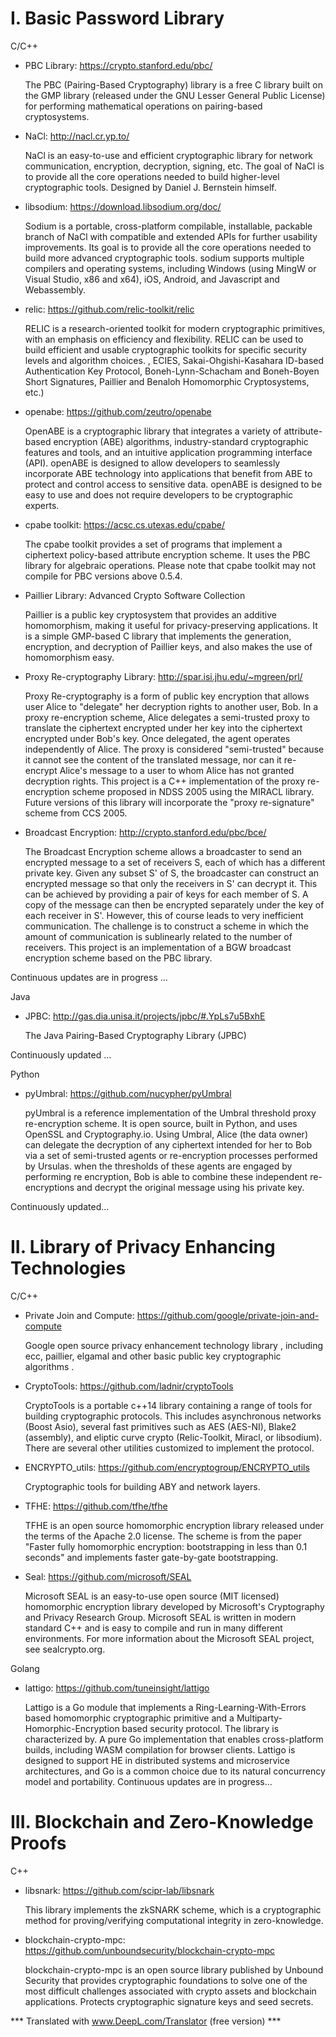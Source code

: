 # I. Basic Password Library

C/C++

- PBC Library: https://crypto.stanford.edu/pbc/

  The PBC (Pairing-Based Cryptography) library is a free C library built on the GMP library (released under the GNU Lesser General Public License) for performing mathematical operations on pairing-based cryptosystems.

- NaCl: http://nacl.cr.yp.to/ 

  NaCl is an easy-to-use and efficient cryptographic library for network communication, encryption, decryption, signing, etc. The goal of NaCl is to provide all the core operations needed to build higher-level cryptographic tools. Designed by Daniel J. Bernstein himself.   

- libsodium: https://download.libsodium.org/doc/ 

  Sodium is a portable, cross-platform compilable, installable, packable branch of NaCl with compatible and extended APIs for further usability improvements. Its goal is to provide all the core operations needed to build more advanced cryptographic tools. sodium supports multiple compilers and operating systems, including Windows (using MingW or Visual Studio, x86 and x64), iOS, Android, and Javascript and Webassembly.

- relic: https://github.com/relic-toolkit/relic

  RELIC is a research-oriented toolkit for modern cryptographic primitives, with an emphasis on efficiency and flexibility. RELIC can be used to build efficient and usable cryptographic toolkits for specific security levels and algorithm choices. , ECIES, Sakai-Ohgishi-Kasahara ID-based Authentication Key Protocol, Boneh-Lynn-Schacham and Boneh-Boyen Short Signatures, Paillier and Benaloh Homomorphic Cryptosystems, etc.)

- openabe: https://github.com/zeutro/openabe

  OpenABE is a cryptographic library that integrates a variety of attribute-based encryption (ABE) algorithms, industry-standard cryptographic features and tools, and an intuitive application programming interface (API). openABE is designed to allow developers to seamlessly incorporate ABE technology into applications that benefit from ABE to protect and control access to sensitive data. openABE is designed to be easy to use and does not require developers to be cryptographic experts.

- cpabe toolkit: https://acsc.cs.utexas.edu/cpabe/

  The cpabe toolkit provides a set of programs that implement a ciphertext policy-based attribute encryption scheme. It uses the PBC library for algebraic operations. Please note that cpabe toolkit may not compile for PBC versions above 0.5.4.

- Paillier Library: Advanced Crypto Software Collection

  Paillier is a public key cryptosystem that provides an additive homomorphism, making it useful for privacy-preserving applications. It is a simple GMP-based C library that implements the generation, encryption, and decryption of Paillier keys, and also makes the use of homomorphism easy.

- Proxy Re-cryptography Library: http://spar.isi.jhu.edu/~mgreen/prl/

  Proxy Re-cryptography is a form of public key encryption that allows user Alice to "delegate" her decryption rights to another user, Bob. In a proxy re-encryption scheme, Alice delegates a semi-trusted proxy to translate the ciphertext encrypted under her key into the ciphertext encrypted under Bob's key. Once delegated, the agent operates independently of Alice. The proxy is considered "semi-trusted" because it cannot see the content of the translated message, nor can it re-encrypt Alice's message to a user to whom Alice has not granted decryption rights. This project is a C++ implementation of the proxy re-encryption scheme proposed in NDSS 2005 using the MIRACL library. Future versions of this library will incorporate the "proxy re-signature" scheme from CCS 2005.

- Broadcast Encryption: http://crypto.stanford.edu/pbc/bce/

  The Broadcast Encryption scheme allows a broadcaster to send an encrypted message to a set of receivers S, each of which has a different private key. Given any subset S' of S, the broadcaster can construct an encrypted message so that only the receivers in S' can decrypt it. This can be achieved by providing a pair of keys for each member of S. A copy of the message can then be encrypted separately under the key of each receiver in S'. However, this of course leads to very inefficient communication. The challenge is to construct a scheme in which the amount of communication is sublinearly related to the number of receivers. This project is an implementation of a BGW broadcast encryption scheme based on the PBC library.

Continuous updates are in progress ...

Java

- JPBC: http://gas.dia.unisa.it/projects/jpbc/#.YpLs7u5BxhE

  The Java Pairing-Based Cryptography Library (JPBC)

Continuously updated ...


Python

- pyUmbral: https://github.com/nucypher/pyUmbral

  pyUmbral is a reference implementation of the Umbral threshold proxy re-encryption scheme. It is open source, built in Python, and uses OpenSSL and Cryptography.io. Using Umbral, Alice (the data owner) can delegate the decryption of any ciphertext intended for her to Bob via a set of semi-trusted agents or re-encryption processes performed by Ursulas. when the thresholds of these agents are engaged by performing re encryption, Bob is able to combine these independent re-encryptions and decrypt the original message using his private key.

Continuously updated...

# II. Library of Privacy Enhancing Technologies

C/C++

- Private Join and Compute: https://github.com/google/private-join-and-compute

  Google open source privacy enhancement technology library , including ecc, paillier, elgamal and other basic public key cryptographic algorithms .

- CryptoTools: https://github.com/ladnir/cryptoTools

  CryptoTools is a portable c++14 library containing a range of tools for building cryptographic protocols. This includes asynchronous networks (Boost Asio), several fast primitives such as AES (AES-NI), Blake2 (assembly), and eliptic curve crypto (Relic-Toolkit, Miracl, or libsodium). There are several other utilities customized to implement the protocol.

- ENCRYPTO_utils: https://github.com/encryptogroup/ENCRYPTO_utils

  Cryptographic tools for building ABY and network layers.

- TFHE: https://github.com/tfhe/tfhe

  TFHE is an open source homomorphic encryption library released under the terms of the Apache 2.0 license. The scheme is from the paper "Faster fully homomorphic encryption: bootstrapping in less than 0.1 seconds" and implements faster gate-by-gate bootstrapping.

- Seal: https://github.com/microsoft/SEAL

  Microsoft SEAL is an easy-to-use open source (MIT licensed) homomorphic encryption library developed by Microsoft's Cryptography and Privacy Research Group. Microsoft SEAL is written in modern standard C++ and is easy to compile and run in many different environments. For more information about the Microsoft SEAL project, see sealcrypto.org.


 
Golang

- lattigo: https://github.com/tuneinsight/lattigo

  Lattigo is a Go module that implements a Ring-Learning-With-Errors based homomorphic cryptographic primitive and a Multiparty-Homorphic-Encryption based security protocol. The library is characterized by. A pure Go implementation that enables cross-platform builds, including WASM compilation for browser clients. Lattigo is designed to support HE in distributed systems and microservice architectures, and Go is a common choice due to its natural concurrency model and portability.
Continuous updates are in progress...


# III. Blockchain and Zero-Knowledge Proofs
C++

- libsnark: https://github.com/scipr-lab/libsnark

  This library implements the zkSNARK scheme, which is a cryptographic method for proving/verifying computational integrity in zero-knowledge.

- blockchain-crypto-mpc: https://github.com/unboundsecurity/blockchain-crypto-mpc

  blockchain-crypto-mpc is an open source library published by Unbound Security that provides cryptographic foundations to solve one of the most difficult challenges associated with crypto assets and blockchain applications. Protects cryptographic signature keys and seed secrets.

*** Translated with www.DeepL.com/Translator (free version) ***

